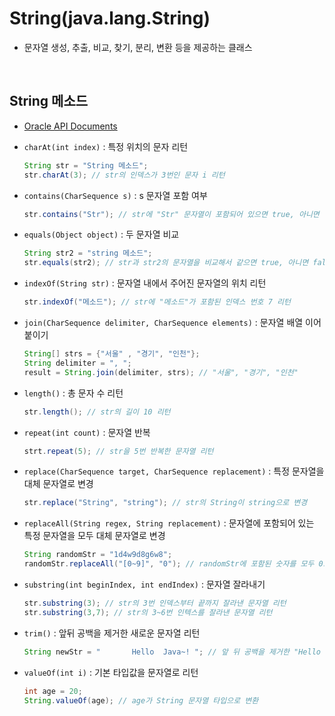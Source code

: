 # String(java.lang.String)
- 문자열 생성, 추출, 비교, 찾기, 분리, 변환 등을 제공하는 클래스

<br>

## String 메소드
- [Oracle API Documents](https://docs.oracle.com/en/java/javase/11/docs/api/java.base/java/lang/String.html)

- ```charAt(int index)``` : 특정 위치의 문자 리턴
    ```java
    String str = "String 메소드";
    str.charAt(3); // str의 인덱스가 3번인 문자 i 리턴
    ```

- ```contains(CharSequence s)``` : s 문자열 포함 여부
    ```java
    str.contains("Str"); // str에 "Str" 문자열이 포함되어 있으면 true, 아니면 flase 리턴
    ```

- ```equals(Object object)``` : 두 문자열 비교
    ```java
    String str2 = "string 메소드";
    str.equals(str2); // str과 str2의 문자열을 비교해서 같으면 true, 아니면 false 리턴
    ```

- ```indexOf(String str)``` : 문자열 내에서 주어진 문자열의 위치 리턴
    ```java
    str.indexOf("메소드"); // str에 "메소드"가 포함된 인덱스 번호 7 리턴
    ```

- ```join(CharSequence delimiter, CharSequence elements)``` : 문자열 배열 이어붙이기
    ```java
    String[] strs = {"서울" , "경기", "인천"};
    String delimiter = ", ";
    result = String.join(delimiter, strs); // "서울", "경기", "인천"
    ```

- ```length()``` : 총 문자 수 리턴
    ```java
    str.length(); // str의 길이 10 리턴
    ```

- ```repeat(int count)``` : 문자열 반복
    ```java
    strt.repeat(5); // str을 5번 반복한 문자열 리턴
    ```

- ```replace​(CharSequence target, CharSequence replacement)``` : 특정 문자열을 대체 문자열로 변경
    ```java
    str.replace("String", "string"); // str의 String이 string으로 변경
    ```

- ```replaceAll​(String regex, String replacement)``` : 문자열에 포함되어 있는 특정 문자열을 모두 대체 문자열로 변경
    ```java
    String randomStr = "1d4w9d8g6w8";
    randomStr.replaceAll("[0~9]", "0"); // randomStr에 포함된 숫자를 모두 0으로 대체 후 출력
    ```

- ```substring(int beginIndex, int endIndex)``` : 문자열 잘라내기
    ```java
    str.substring(3); // str의 3번 인덱스부터 끝까지 잘라낸 문자열 리턴
    str.substring(3,7); // str의 3~6번 인텍스를 잘라낸 문자열 리턴
    ```

- ```trim()``` : 앞뒤 공백을 제거한 새로운 문자열 리턴
    ```java
    String newStr = "       Hello  Java~! "; // 앞 뒤 공백을 제거한 "Hello  Java" 리턴
    ```

- ```valueOf(int i)``` : 기본 타입값을 문자열로 리턴
    ```java
    int age = 20;
    String.valueOf(age); // age가 String 문자열 타입으로 변환
    ```
